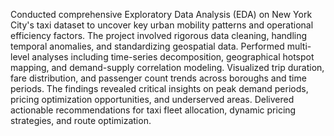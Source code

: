 Conducted comprehensive Exploratory Data Analysis (EDA) on New York City's taxi dataset to uncover key urban mobility patterns and operational efficiency factors. The project involved rigorous data cleaning, handling temporal anomalies, and standardizing geospatial data. Performed multi-level analyses including time-series decomposition, geographical hotspot mapping, and demand-supply correlation modeling. Visualized trip duration, fare distribution, and passenger count trends across boroughs and time periods. The findings revealed critical insights on peak demand periods, pricing optimization opportunities, and underserved areas. Delivered actionable recommendations for taxi fleet allocation, dynamic pricing strategies, and route optimization.
 
